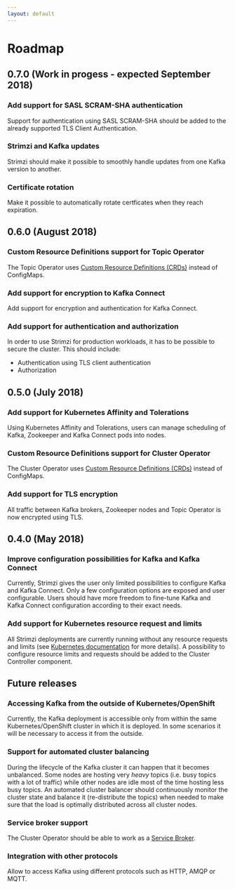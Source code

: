 ```yaml
---
layout: default
---
```


# Roadmap

## 0.7.0 (Work in progess - expected September 2018)

### Add support for SASL SCRAM-SHA authentication

Support for authentication using SASL SCRAM-SHA should be added to the already supported TLS Client Authentication.

### Strimzi and Kafka updates

Strimzi should make it possible to smoothly handle updates from one Kafka version to another.

### Certificate rotation

Make it possible to automatically rotate certficates when they reach expiration.

## 0.6.0 (August 2018)

### Custom Resource Definitions support for Topic Operator

The Topic Operator uses [Custom Resource Definitions (CRDs)](https://kubernetes.io/docs/concepts/api-extension/custom-resources/) instead of ConfigMaps.

### Add support for encryption to Kafka Connect

Add support for encryption and authentication for Kafka Connect.

### Add support for authentication and authorization

In order to use Strimzi for production workloads, it has to be possible to secure the cluster. This should 
include:

* Authentication using TLS client authentication
* Authorization

## 0.5.0 (July 2018)

### Add support for Kubernetes Affinity and Tolerations

Using Kubernetes Affinity and Tolerations, users can manage scheduling of Kafka, Zookeeper and Kafka Connect pods into nodes.

### Custom Resource Definitions support for Cluster Operator

The Cluster Operator uses [Custom Resource Definitions (CRDs)](https://kubernetes.io/docs/concepts/api-extension/custom-resources/) instead of ConfigMaps.

### Add support for TLS encryption

All traffic between Kafka brokers, Zookeeper nodes and Topic Operator is now encrypted using TLS.

## 0.4.0 (May 2018)

### Improve configuration possibilities for Kafka and Kafka Connect

Currently, Strimzi gives the user only limited possibilities to configure Kafka and Kafka Connect. Only a few 
configuration options are exposed and user configurable. Users should have more freedom to fine-tune Kafka and 
Kafka Connect configuration according to their exact needs.

### Add support for Kubernetes resource request and limits

All Strimzi deployments are currently running without any resource requests and limits (see 
[Kubernetes documentation](https://kubernetes.io/docs/concepts/configuration/manage-compute-resources-container/) 
for more details). A possibility to configure resource limits and requests should be added to the Cluster Controller 
component.

## Future releases

### Accessing Kafka from the outside of Kubernetes/OpenShift

Currently, the Kafka deployment is accessible only from within the same Kubernetes/OpenShift cluster in which it is 
deployed. In some scenarios it will be necessary to access it from the outside.

### Support for automated cluster balancing

During the lifecycle of the Kafka cluster it can happen that it becomes unbalanced. Some nodes are hosting very _heavy_ 
topics (i.e. busy topics with a lot of traffic) while other nodes are idle most of the time hosting less busy topics.
An automated cluster balancer should continuously monitor the cluster state and balance it (re-distribute the topics) when 
needed to make sure that the load is optimally distributed across all cluster nodes.

### Service broker support

The Cluster Operator should be able to work as a [Service Broker](https://www.openservicebrokerapi.org/).

### Integration with other protocols

Allow to access Kafka using different protocols such as HTTP, AMQP or MQTT.
